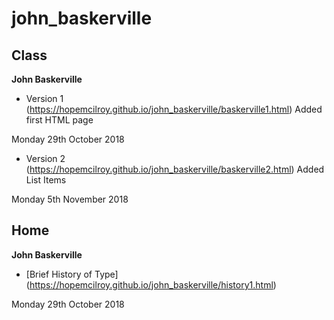 # john_baskerville


## Class

<b>John Baskerville</b> 

- Version 1 (https://hopemcilroy.github.io/john_baskerville/baskerville1.html) 
Added first HTML page

Monday 29th October 2018

- Version 2 (https://hopemcilroy.github.io/john_baskerville/baskerville2.html) 
Added List Items 

Monday 5th November 2018

## Home


<b>John Baskerville</b>

- [Brief History of Type] (https://hopemcilroy.github.io/john_baskerville/history1.html)

Monday 29th October 2018